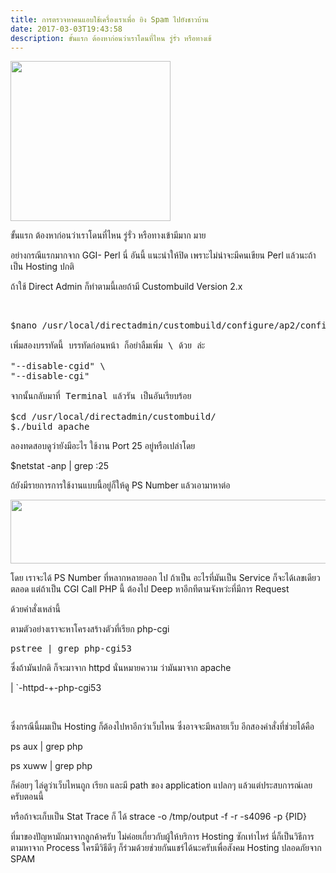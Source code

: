 ```yaml
---
title: การตรวจหาคนแอบใช้เครื่องเราเพื่อ ยิง Spam ไปยังชาวบ้าน
date: 2017-03-03T19:43:58
description: ขั้นแรก ต้องหาก่อนว่าเราโดนที่ไหน รู่รั่ว หรือทางเข้
---
```


<img class="aligncenter size-full wp-image-893" src="http://www.greanapp.com/wp-content/uploads/2017/03/spam.png" alt="" width="256" height="256" />

ขั้นแรก ต้องหาก่อนว่าเราโดนที่ไหน รู่รั่ว หรือทางเข้ามีมาก มาย

อย่างกรณีแรกมากจาก GGI- Perl นี่ อันนี้ แนะนำให้ปิด เพราะไม่น่าจะมีคนเขียน Perl แล้วนะถ้าเป็น Hosting ปกติ

ถ้าใช้ Direct Admin ก็ทำตามนี้เลยถ้ามี Custombuild Version 2.x

&nbsp;
<pre class="lang:default decode:true">$nano /usr/local/directadmin/custombuild/configure/ap2/configure.apach

เพิ่มสองบรรทัดนี้ บรรทัดก่อนหน้า ก็อย่าลืมเพิ่ม \ ด้วย ล่ะ

"--disable-cgid" \
"--disable-cgi"

จากนั้นกลับมาที่ Terminal แล้วรัน เป็นอันเรียบร้อย

$cd /usr/local/directadmin/custombuild/
$./build apache</pre>
ลองทดสอบดูว่ายังมีอะไร ใช้งาน Port 25 อยู่หรือเปล่าโดย

$netstat -anp | grep :25

ถ้ยังมีรายการการใช้งานแบบนี้อยู่ก็ให้ดู PS Number แล้วเอามาหาต่อ

<img class="aligncenter size-full wp-image-894" src="http://www.greanapp.com/wp-content/uploads/2017/03/2017-03-01_150309.png" alt="" width="826" height="102" />

โดย เราจะได้ PS Number ที่หลากหลายออก ไป ถ้าเป็น อะไรที่มันเป็น Service ก็จะได้เลขเดียวตลอด แต่ถ้าเป็น CGI Call PHP นี้ ต้องไป Deep หาอีกทีตามจังหว่ะที่มีการ Request

ด้วยคำสั่งเหล่านี้

ตามตัวอย่างเราจะหาโครงสร้างตัวที่เรียก php-cgi
<pre class="lang:default decode:true">pstree | grep php-cgi53</pre>
ซึ่งถ้ามันปกติ ก็จะมาจาก httpd นั่นหมายความ ว่ามันมาจาก apache

| `-httpd-+-php-cgi53

&nbsp;

ซึ่งกรณีนี้ผมเป็น Hosting ก็ต้องไปหาอีกว่าเว็บไหน ซึ่งอาจจะมีหลายเว็บ อีกสองคำสั่งที่ช่วยได้คือ

ps aux | grep php

ps xuww | grep php

ก็ค่อยๆ ไล่ดูว่าเว็บไหนถูก เรียก และมี path ของ application แปลกๆ แล้วแต่ประสบการณ์เลยครับตอนนี้

หรือถ้าจะเก็บเป็น Stat Trace ก็ ได้
strace -o /tmp/output -f -r -s4096 -p {PID}

ที่มาของปัญหามักมาจากลูกค้าครับ ไม่ค่อยเกี่ยวกับผู้ให้บริการ Hosting ซักเท่าไหร่ นี่ก็เป็นวิธีการตามหาจาก Process ใครมีวิธีดีๆ ก็ร่วมด้วยช่วยกันแชร์ได้นะครับเพื่อสังคม Hosting ปลอดภัยจาก SPAM
